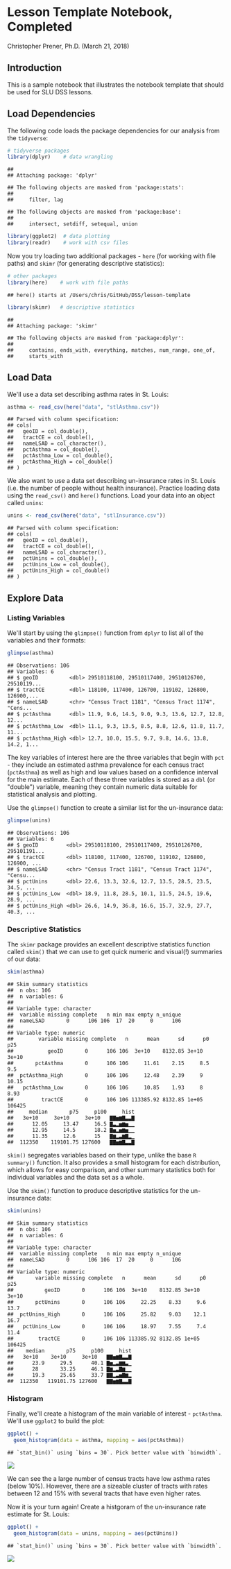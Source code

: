 Lesson Template Notebook, Completed
================
Christopher Prener, Ph.D.
(March 21, 2018)

Introduction
------------

This is a sample notebook that illustrates the notebook template that should be used for SLU DSS lessons.

Load Dependencies
-----------------

The following code loads the package dependencies for our analysis from the `tidyverse`:

``` r
# tidyverse packages
library(dplyr)    # data wrangling
```

    ## 
    ## Attaching package: 'dplyr'

    ## The following objects are masked from 'package:stats':
    ## 
    ##     filter, lag

    ## The following objects are masked from 'package:base':
    ## 
    ##     intersect, setdiff, setequal, union

``` r
library(ggplot2)  # data plotting
library(readr)    # work with csv files
```

Now you try loading two additional packages - `here` (for working with file paths) and `skimr` (for generating descriptive statistics):

``` r
# other packages
library(here)    # work with file paths
```

    ## here() starts at /Users/chris/GitHub/DSS/lesson-template

``` r
library(skimr)   # descriptive statistics
```

    ## 
    ## Attaching package: 'skimr'

    ## The following objects are masked from 'package:dplyr':
    ## 
    ##     contains, ends_with, everything, matches, num_range, one_of,
    ##     starts_with

Load Data
---------

We'll use a data set describing asthma rates in St. Louis:

``` r
asthma <- read_csv(here("data", "stlAsthma.csv"))
```

    ## Parsed with column specification:
    ## cols(
    ##   geoID = col_double(),
    ##   tractCE = col_double(),
    ##   nameLSAD = col_character(),
    ##   pctAsthma = col_double(),
    ##   pctAsthma_Low = col_double(),
    ##   pctAsthma_High = col_double()
    ## )

We also want to use a data set describing un-insurance rates in St. Louis (i.e. the number of people without health insurance). Practice loading data using the `read_csv()` and `here()` functions. Load your data into an object called `unins`:

``` r
unins <- read_csv(here("data", "stlInsurance.csv"))
```

    ## Parsed with column specification:
    ## cols(
    ##   geoID = col_double(),
    ##   tractCE = col_double(),
    ##   nameLSAD = col_character(),
    ##   pctUnins = col_double(),
    ##   pctUnins_Low = col_double(),
    ##   pctUnins_High = col_double()
    ## )

Explore Data
------------

### Listing Variables

We'll start by using the `glimpse()` function from `dplyr` to list all of the variables and their formats:

``` r
glimpse(asthma)
```

    ## Observations: 106
    ## Variables: 6
    ## $ geoID          <dbl> 29510118100, 29510117400, 29510126700, 29510119...
    ## $ tractCE        <dbl> 118100, 117400, 126700, 119102, 126800, 126900,...
    ## $ nameLSAD       <chr> "Census Tract 1181", "Census Tract 1174", "Cens...
    ## $ pctAsthma      <dbl> 11.9, 9.6, 14.5, 9.0, 9.3, 13.6, 12.7, 12.8, 12...
    ## $ pctAsthma_Low  <dbl> 11.1, 9.3, 13.5, 8.5, 8.8, 12.6, 11.8, 11.7, 11...
    ## $ pctAsthma_High <dbl> 12.7, 10.0, 15.5, 9.7, 9.8, 14.6, 13.8, 14.2, 1...

The key variables of interest here are the three variables that begin with `pct` - they include an estimated asthma prevalence for each census tract (`pctAsthma`) as well as high and low values based on a confidence interval for the main estimate. Each of these three variables is stored as a `dbl` (or "double") variable, meaning they contain numeric data suitable for statistical analysis and plotting.

Use the `glimpse()` function to create a similar list for the un-insurance data:

``` r
glimpse(unins)
```

    ## Observations: 106
    ## Variables: 6
    ## $ geoID         <dbl> 29510118100, 29510117400, 29510126700, 295101191...
    ## $ tractCE       <dbl> 118100, 117400, 126700, 119102, 126800, 126900, ...
    ## $ nameLSAD      <chr> "Census Tract 1181", "Census Tract 1174", "Censu...
    ## $ pctUnins      <dbl> 22.6, 13.3, 32.6, 12.7, 13.5, 28.5, 23.5, 34.5, ...
    ## $ pctUnins_Low  <dbl> 18.9, 11.8, 28.5, 10.1, 11.5, 24.5, 19.6, 28.9, ...
    ## $ pctUnins_High <dbl> 26.6, 14.9, 36.8, 16.6, 15.7, 32.9, 27.7, 40.3, ...

### Descriptive Statistics

The `skimr` package provides an excellent descriptive statistics function called `skim()` that we can use to get quick numeric and visual(!) summaries of our data:

``` r
skim(asthma)
```

    ## Skim summary statistics
    ##  n obs: 106 
    ##  n variables: 6 
    ## 
    ## Variable type: character 
    ##  variable missing complete   n min max empty n_unique
    ##  nameLSAD       0      106 106  17  20     0      106
    ## 
    ## Variable type: numeric 
    ##        variable missing complete   n      mean      sd      p0       p25
    ##           geoID       0      106 106  3e+10    8132.85 3e+10    3e+10   
    ##       pctAsthma       0      106 106     11.61    2.15     8.5      9.5 
    ##  pctAsthma_High       0      106 106     12.48    2.39     9       10.15
    ##   pctAsthma_Low       0      106 106     10.85    1.93     8        8.93
    ##         tractCE       0      106 106 113385.92 8132.85 1e+05   106425   
    ##     median       p75     p100     hist
    ##   3e+10     3e+10     3e+10   ▇▇▅▆▇▃▃▇
    ##      12.05     13.47     16.5 ▇▃▂▅▆▅▁▁
    ##      12.95     14.5      18.2 ▇▅▂▅▆▅▁▁
    ##      11.35     12.6      15   ▇▆▂▃▆▇▂▁
    ##  112350    119101.75 127600   ▇▇▅▆▇▃▃▇

`skim()` segregates variables based on their type, unlike the base `R` `summary()` function. It also provides a small histogram for each distribution, which allows for easy comparison, and other summary statistics both for individual variables and the data set as a whole.

Use the `skim()` function to produce descriptive statistics for the un-insurance data:

``` r
skim(unins)
```

    ## Skim summary statistics
    ##  n obs: 106 
    ##  n variables: 6 
    ## 
    ## Variable type: character 
    ##  variable missing complete   n min max empty n_unique
    ##  nameLSAD       0      106 106  17  20     0      106
    ## 
    ## Variable type: numeric 
    ##       variable missing complete   n      mean      sd      p0      p25
    ##          geoID       0      106 106  3e+10    8132.85 3e+10    3e+10  
    ##       pctUnins       0      106 106     22.25    8.33     9.6     13.7
    ##  pctUnins_High       0      106 106     25.82    9.03    12.1     16.7
    ##   pctUnins_Low       0      106 106     18.97    7.55     7.4     11.4
    ##        tractCE       0      106 106 113385.92 8132.85 1e+05   106425  
    ##    median       p75     p100     hist
    ##   3e+10    3e+10     3e+10   ▇▇▅▆▇▃▃▇
    ##      23.9     29.5      40.1 ▇▅▂▃▆▆▃▁
    ##      28       33.25     46.1 ▇▆▂▃▇▆▁▁
    ##      19.3     25.65     33.7 ▇▇▂▃▅▇▆▂
    ##  112350   119101.75 127600   ▇▇▅▆▇▃▃▇

### Histogram

Finally, we'll create a histogram of the main variable of interest - `pctAsthma`. We'll use `ggplot2` to build the plot:

``` r
ggplot() +
  geom_histogram(data = asthma, mapping = aes(pctAsthma))
```

    ## `stat_bin()` using `bins = 30`. Pick better value with `binwidth`.

![](lesson-template-complete_files/figure-markdown_github/asthma-histogram-1.png)

We can see the a large number of census tracts have low asthma rates (below 10%). However, there are a sizeable cluster of tracts with rates between 12 and 15% with several tracts that have even higher rates.

Now it is your turn again! Create a histgoram of the un-insurance rate estimate for St. Louis:

``` r
ggplot() +
  geom_histogram(data = unins, mapping = aes(pctUnins))
```

    ## `stat_bin()` using `bins = 30`. Pick better value with `binwidth`.

![](lesson-template-complete_files/figure-markdown_github/unins-histogram-1.png)
